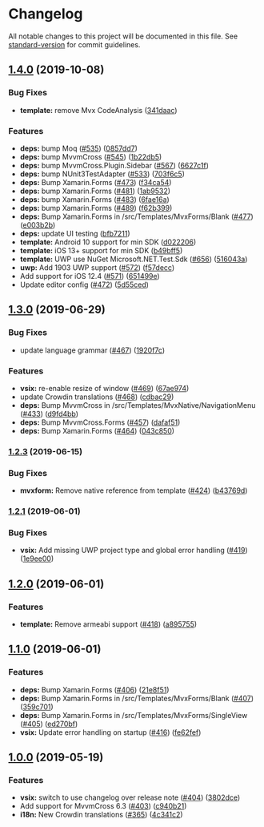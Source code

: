 # Changelog

All notable changes to this project will be documented in this file. See [standard-version](https://github.com/conventional-changelog/standard-version) for commit guidelines.

## [1.4.0](https://github.com/Plac3hold3r/MvxScaffolding/compare/v1.3.0...v1.4.0) (2019-10-08)


### Bug Fixes

* **template:** remove Mvx CodeAnalysis ([341daac](https://github.com/Plac3hold3r/MvxScaffolding/commit/341daac))


### Features

* **deps:** bump Moq ([#535](https://github.com/Plac3hold3r/MvxScaffolding/issues/535)) ([0857dd7](https://github.com/Plac3hold3r/MvxScaffolding/commit/0857dd7))
* **deps:** bump MvvmCross ([#545](https://github.com/Plac3hold3r/MvxScaffolding/issues/545)) ([1b22db5](https://github.com/Plac3hold3r/MvxScaffolding/commit/1b22db5))
* **deps:** bump MvvmCross.Plugin.Sidebar ([#567](https://github.com/Plac3hold3r/MvxScaffolding/issues/567)) ([6627c1f](https://github.com/Plac3hold3r/MvxScaffolding/commit/6627c1f))
* **deps:** bump NUnit3TestAdapter ([#533](https://github.com/Plac3hold3r/MvxScaffolding/issues/533)) ([703f6c5](https://github.com/Plac3hold3r/MvxScaffolding/commit/703f6c5))
* **deps:** Bump Xamarin.Forms ([#473](https://github.com/Plac3hold3r/MvxScaffolding/issues/473)) ([f34ca54](https://github.com/Plac3hold3r/MvxScaffolding/commit/f34ca54))
* **deps:** bump Xamarin.Forms ([#481](https://github.com/Plac3hold3r/MvxScaffolding/issues/481)) ([1ab9532](https://github.com/Plac3hold3r/MvxScaffolding/commit/1ab9532))
* **deps:** bump Xamarin.Forms ([#483](https://github.com/Plac3hold3r/MvxScaffolding/issues/483)) ([6fae16a](https://github.com/Plac3hold3r/MvxScaffolding/commit/6fae16a))
* **deps:** bump Xamarin.Forms ([#489](https://github.com/Plac3hold3r/MvxScaffolding/issues/489)) ([f62b399](https://github.com/Plac3hold3r/MvxScaffolding/commit/f62b399))
* **deps:** Bump Xamarin.Forms in /src/Templates/MvxForms/Blank ([#477](https://github.com/Plac3hold3r/MvxScaffolding/issues/477)) ([e003b2b](https://github.com/Plac3hold3r/MvxScaffolding/commit/e003b2b))
* **deps:** update UI testing ([bfb7211](https://github.com/Plac3hold3r/MvxScaffolding/commit/bfb7211))
* **template:** Android 10 support for min SDK ([d022206](https://github.com/Plac3hold3r/MvxScaffolding/commit/d022206))
* **template:** iOS 13+ support for min SDK ([b49bff5](https://github.com/Plac3hold3r/MvxScaffolding/commit/b49bff5))
* **template:** UWP use NuGet Microsoft.NET.Test.Sdk ([#656](https://github.com/Plac3hold3r/MvxScaffolding/issues/656)) ([516043a](https://github.com/Plac3hold3r/MvxScaffolding/commit/516043a))
* **uwp:** Add 1903 UWP support ([#572](https://github.com/Plac3hold3r/MvxScaffolding/issues/572)) ([f57decc](https://github.com/Plac3hold3r/MvxScaffolding/commit/f57decc))
* Add support for iOS 12.4 ([#571](https://github.com/Plac3hold3r/MvxScaffolding/issues/571)) ([651499e](https://github.com/Plac3hold3r/MvxScaffolding/commit/651499e))
* Update editor config ([#472](https://github.com/Plac3hold3r/MvxScaffolding/issues/472)) ([5d55ced](https://github.com/Plac3hold3r/MvxScaffolding/commit/5d55ced))

## [1.3.0](https://github.com/Plac3hold3r/MvxScaffolding/compare/v1.2.3...v1.3.0) (2019-06-29)


### Bug Fixes

* update language grammar ([#467](https://github.com/Plac3hold3r/MvxScaffolding/issues/467)) ([1920f7c](https://github.com/Plac3hold3r/MvxScaffolding/commit/1920f7c))


### Features

* **vsix:** re-enable resize of window ([#469](https://github.com/Plac3hold3r/MvxScaffolding/issues/469)) ([67ae974](https://github.com/Plac3hold3r/MvxScaffolding/commit/67ae974))
* update Crowdin translations ([#468](https://github.com/Plac3hold3r/MvxScaffolding/issues/468)) ([cdbac29](https://github.com/Plac3hold3r/MvxScaffolding/commit/cdbac29))
* **deps:** Bump MvvmCross in /src/Templates/MvxNative/NavigationMenu ([#433](https://github.com/Plac3hold3r/MvxScaffolding/issues/433)) ([d9fd4bb](https://github.com/Plac3hold3r/MvxScaffolding/commit/d9fd4bb))
* **deps:** Bump MvvmCross.Forms ([#457](https://github.com/Plac3hold3r/MvxScaffolding/issues/457)) ([dafaf51](https://github.com/Plac3hold3r/MvxScaffolding/commit/dafaf51))
* **deps:** Bump Xamarin.Forms ([#464](https://github.com/Plac3hold3r/MvxScaffolding/issues/464)) ([043c850](https://github.com/Plac3hold3r/MvxScaffolding/commit/043c850))



### [1.2.3](https://github.com/Plac3hold3r/MvxScaffolding/compare/v1.2.1...v1.2.3) (2019-06-15)


### Bug Fixes

* **mvxform:** Remove native reference from template ([#424](https://github.com/Plac3hold3r/MvxScaffolding/issues/424)) ([b43769d](https://github.com/Plac3hold3r/MvxScaffolding/commit/b43769d))



### [1.2.1](https://github.com/Plac3hold3r/MvxScaffolding/compare/v1.2.0...v1.2.1) (2019-06-01)


### Bug Fixes

* **vsix:** Add missing UWP project type and global error handling ([#419](https://github.com/Plac3hold3r/MvxScaffolding/issues/419)) ([1e9ee00](https://github.com/Plac3hold3r/MvxScaffolding/commit/1e9ee00))



## [1.2.0](https://github.com/Plac3hold3r/MvxScaffolding/compare/v1.1.0...v1.2.0) (2019-06-01)


### Features

* **template:** Remove armeabi support ([#418](https://github.com/Plac3hold3r/MvxScaffolding/issues/418)) ([a895755](https://github.com/Plac3hold3r/MvxScaffolding/commit/a895755))



## [1.1.0](https://github.com/Plac3hold3r/MvxScaffolding/compare/v1.0.0...v1.1.0) (2019-06-01)


### Features

* **deps:** Bump Xamarin.Forms ([#406](https://github.com/Plac3hold3r/MvxScaffolding/issues/406)) ([21e8f51](https://github.com/Plac3hold3r/MvxScaffolding/commit/21e8f51))
* **deps:** Bump Xamarin.Forms in /src/Templates/MvxForms/Blank ([#407](https://github.com/Plac3hold3r/MvxScaffolding/issues/407)) ([359c701](https://github.com/Plac3hold3r/MvxScaffolding/commit/359c701))
* **deps:** Bump Xamarin.Forms in /src/Templates/MvxForms/SingleView ([#405](https://github.com/Plac3hold3r/MvxScaffolding/issues/405)) ([ed270bf](https://github.com/Plac3hold3r/MvxScaffolding/commit/ed270bf))
* **vsix:** Update error handling on startup ([#416](https://github.com/Plac3hold3r/MvxScaffolding/issues/416)) ([fe62fef](https://github.com/Plac3hold3r/MvxScaffolding/commit/fe62fef))



## [1.0.0](https://github.com/Plac3hold3r/MvxScaffolding/compare/v0.26.1-beta...v1.0.0) (2019-05-19)


### Features

* **vsix:** switch to use changelog over release note ([#404](https://github.com/Plac3hold3r/MvxScaffolding/issues/404)) ([3802dce](https://github.com/Plac3hold3r/MvxScaffolding/commit/3802dce))
* Add support for MvvmCross 6.3 ([#403](https://github.com/Plac3hold3r/MvxScaffolding/issues/403)) ([c940b21](https://github.com/Plac3hold3r/MvxScaffolding/commit/c940b21))
* **i18n:** New Crowdin translations ([#365](https://github.com/Plac3hold3r/MvxScaffolding/issues/365)) ([4c341c2](https://github.com/Plac3hold3r/MvxScaffolding/commit/4c341c2))
